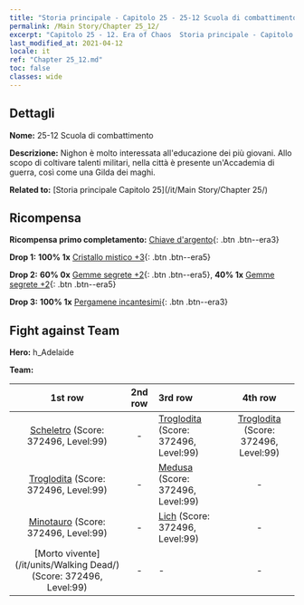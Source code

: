 ```yaml
---
title: "Storia principale - Capitolo 25 - 25-12 Scuola di combattimento"
permalink: /Main Story/Chapter 25_12/
excerpt: "Capitolo 25 - 12. Era of Chaos  Storia principale - Capitolo 25_12. 25-12 Scuola di combattimento"
last_modified_at: 2021-04-12
locale: it
ref: "Chapter 25_12.md"
toc: false
classes: wide
---
```


## Dettagli

 **Nome:** 25-12 Scuola di combattimento

 **Descrizione:** Nighon è molto interessata all'educazione dei più giovani. Allo scopo di coltivare talenti militari, nella città è presente un'Accademia di guerra, così come una Gilda dei maghi.

 **Related to:** [Storia principale Capitolo 25](/it/Main Story/Chapter 25/)

## Ricompensa

 **Ricompensa primo completamento:** [Chiave d'argento](/it/Items/con_693/){: .btn .btn--era3}

 **Drop 1:** **100% 1x** [Cristallo mistico +3](/it/Items/mat_87/){: .btn .btn--era5}

 **Drop 2:** **60% 0x** [Gemme segrete +2](/it/Items/mat_79/){: .btn .btn--era5}, **40% 1x** [Gemme segrete +2](/it/Items/mat_79/){: .btn .btn--era5}

 **Drop 3:** **100% 1x** [Pergamene incantesimi](/it/Items/con_694/){: .btn .btn--era3}


## Fight against Team
 **Hero:** h_Adelaide

 **Team:**


  | 1st row | 2nd row | 3rd row | 4th row |
  |:----:|:----:|:----|:----:|
  | [Scheletro](/it/units/Skeleton/) (Score: 372496, Level:99)  | - | [Troglodita](/it/units/Troglodyte/) (Score: 372496, Level:99)  | [Troglodita](/it/units/Troglodyte/) (Score: 372496, Level:99)  |
  | [Troglodita](/it/units/Troglodyte/) (Score: 372496, Level:99)  | - | [Medusa](/it/units/Medusa/) (Score: 372496, Level:99)  | - |
  | [Minotauro](/it/units/Minotaur/) (Score: 372496, Level:99)  | - | [Lich](/it/units/Lich/) (Score: 372496, Level:99)  | - |
  | [Morto vivente](/it/units/Walking Dead/) (Score: 372496, Level:99)  | - | - | - |


